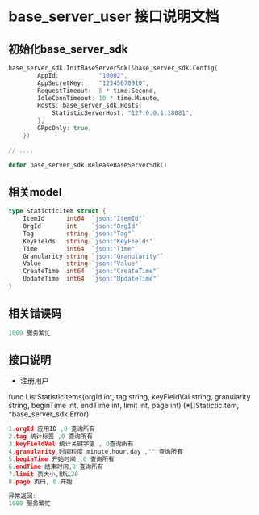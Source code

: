 # base_server_user 接口说明文档

## 初始化base_server_sdk
```go
base_server_sdk.InitBaseServerSdk(&base_server_sdk.Config{
		AppId:           "10002",
		AppSecretKey:    "12345678910",
		RequestTimeout:  5 * time.Second,
		IdleConnTimeout: 10 * time.Minute,
		Hosts: base_server_sdk.Hosts{
			StatisticServerHost: "127.0.0.1:18081",
		},
		GRpcOnly: true,
	})

// ....

defer base_server_sdk.ReleaseBaseServerSdk()
```

## 相关model
```go
type StaticticItem struct {
	ItemId      int64  `json:"ItemId"`
	OrgId       int    `json:"OrgId"`
	Tag         string `json:"Tag"`
	KeyFields   string `json:"KeyFields"`
	Time        int64  `json:"Time"`
	Granularity string `json:"Granularity"`
	Value       string `json:"Value"`
	CreateTime  int64  `json:"CreateTime"`
	UpdateTime  int64  `json:"UpdateTime"`
}
```

## 相关错误码
```go
1000 服务繁忙
```


## 接口说明

- 注册用户

func ListStatisticItems(orgId int, tag string, keyFieldVal string, granularity string, beginTime int, endTime int, limit int, page int) (*[]StaticticItem, *base_server_sdk.Error)

```go
1.orgId 应用ID ,0 查询所有
2.tag 统计标签 ,0 查询所有
3.keyFieldVal 统计关键字值 , 0查询所有
4.granularity 时间粒度 minute,hour,day ,"" 查询所有
5.beginTime 开始时间 ,0 查询所有
6.endTime 结束时间,0 查询所有
7.limit 页大小,默认20
8.page 页码, 0 开始

异常返回:
1000 服务繁忙
```
